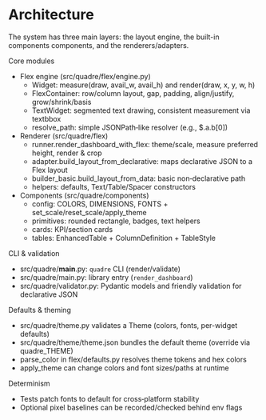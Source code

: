 # Architecture

The system has three main layers: the layout engine, the built-in components components, and the renderers/adapters.

Core modules
- Flex engine (src/quadre/flex/engine.py)
  - Widget: measure(draw, avail_w, avail_h) and render(draw, x, y, w, h)
  - FlexContainer: row/column layout, gap, padding, align/justify, grow/shrink/basis
  - TextWidget: segmented text drawing, consistent measurement via textbbox
  - resolve_path: simple JSONPath‑like resolver (e.g., $.a.b[0])
- Renderer (src/quadre/flex)
  - runner.render_dashboard_with_flex: theme/scale, measure preferred height, render & crop
  - adapter.build_layout_from_declarative: maps declarative JSON to a Flex layout
  - builder_basic.build_layout_from_data: basic non‑declarative path
  - helpers: defaults, Text/Table/Spacer constructors
- Components (src/quadre/components)
  - config: COLORS, DIMENSIONS, FONTS + set_scale/reset_scale/apply_theme
  - primitives: rounded rectangle, badges, text helpers
  - cards: KPI/section cards
  - tables: EnhancedTable + ColumnDefinition + TableStyle

CLI & validation
- src/quadre/__main__.py: `quadre` CLI (render/validate)
- src/quadre/main.py: library entry (`render_dashboard`)
- src/quadre/validator.py: Pydantic models and friendly validation for declarative JSON

Defaults & theming
- src/quadre/theme.py validates a Theme (colors, fonts, per-widget defaults)
- src/quadre/theme/theme.json bundles the default theme (override via quadre_THEME)
- parse_color in flex/defaults.py resolves theme tokens and hex colors
- apply_theme can change colors and font sizes/paths at runtime

Determinism
- Tests patch fonts to default for cross‑platform stability
- Optional pixel baselines can be recorded/checked behind env flags

